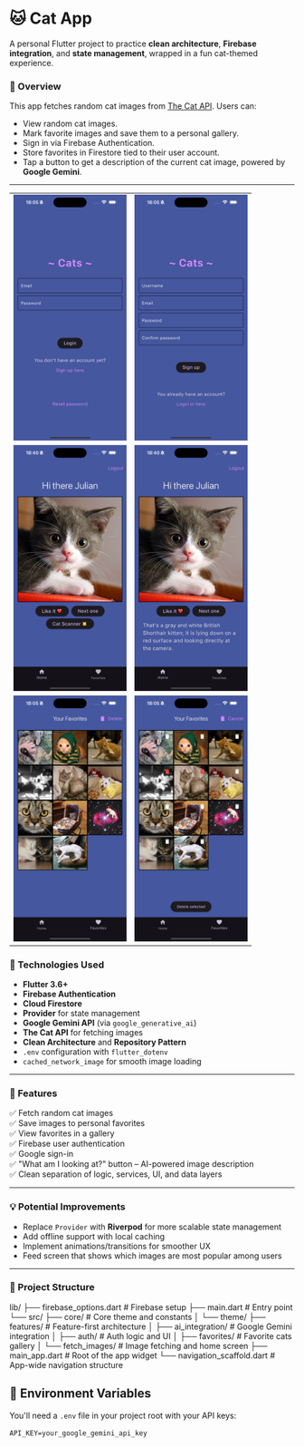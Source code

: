 # 🐱 Cat App

A personal Flutter project to practice **clean architecture**, **Firebase integration**, and **state management**, wrapped in a fun cat-themed experience.

### 📸 Overview

This app fetches random cat images from [The Cat API](https://api.thecatapi.com/v1/images/search). Users can:

- View random cat images.
- Mark favorite images and save them to a personal gallery.
- Sign in via Firebase Authentication.
- Store favorites in Firestore tied to their user account.
- Tap a button to get a description of the current cat image, powered by **Google Gemini**.

---

<table>
<tr>
<td><img src="assets/images/login.png" width="200"></td>
<td><img src="assets/images/signup.png" width="200"></td>
</tr>
<tr>
<td><img src="assets/images/home_screen01.png" width="200"></td>
<td><img src="assets/images/home_screen02.png" width="200"></td>
</tr>
<tr>
<td><img src="assets/images/favorites_screen01.png" width="200"></td>
<td><img src="assets/images/favorites_screen02.png" width="200"></td>
</tr>
</table>

### 🧰 Technologies Used

- **Flutter 3.6+**
- **Firebase Authentication**
- **Cloud Firestore**
- **Provider** for state management
- **Google Gemini API** (via `google_generative_ai`)
- **The Cat API** for fetching images
- **Clean Architecture** and **Repository Pattern**
- `.env` configuration with `flutter_dotenv`
- `cached_network_image` for smooth image loading

---

### 🚀 Features

✅ Fetch random cat images  
✅ Save images to personal favorites  
✅ View favorites in a gallery  
✅ Firebase user authentication  
✅ Google sign-in  
✅ "What am I looking at?" button – AI-powered image description  
✅ Clean separation of logic, services, UI, and data layers

---

### 💡 Potential Improvements

- Replace `Provider` with **Riverpod** for more scalable state management
- Add offline support with local caching
- Implement animations/transitions for smoother UX
- Feed screen that shows which images are most popular among users

---

### 📁 Project Structure

lib/
├── firebase_options.dart            # Firebase setup
├── main.dart                        # Entry point
└── src/
    ├── core/                        # Core theme and constants
    │   └── theme/
    ├── features/                    # Feature-first architecture
    │   ├── ai_integration/          # Google Gemini integration
    │   ├── auth/                    # Auth logic and UI
    │   ├── favorites/               # Favorite cats gallery
    │   └── fetch_images/            # Image fetching and home screen
    ├── main_app.dart                # Root of the app widget
    └── navigation_scaffold.dart    # App-wide navigation structure


## 🔐 Environment Variables

You'll need a `.env` file in your project root with your API keys:

```env
API_KEY=your_google_gemini_api_key
```



